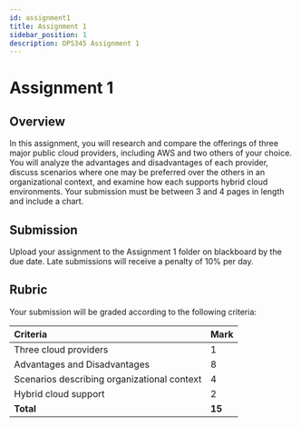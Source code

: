 ```yaml
---
id: assignment1
title: Assignment 1
sidebar_position: 1
description: OPS345 Assignment 1
---
```


# Assignment 1
## Overview
In this assignment, you will research and compare the offerings of three major public cloud providers, including AWS and two others of your choice. You will analyze the advantages and disadvantages of each provider, discuss scenarios where one may be preferred over the others in an organizational context, and examine how each supports hybrid cloud environments. Your submission must be between 3 and 4 pages in length and include a chart.

## Submission

Upload your assignment to the Assignment 1 folder on blackboard by the due date. Late submissions will receive a penalty of 10% per day.

## Rubric
Your submission will be graded according to the following criteria:

| Criteria                                      | Mark   |
| :-------------------------------------------- | :----- |
| Three cloud providers                         | 1      |
| Advantages and Disadvantages                  | 8      |
| Scenarios describing organizational context   | 4      |
| Hybrid cloud support                          | 2      |
| **Total**                                     | **15** |
